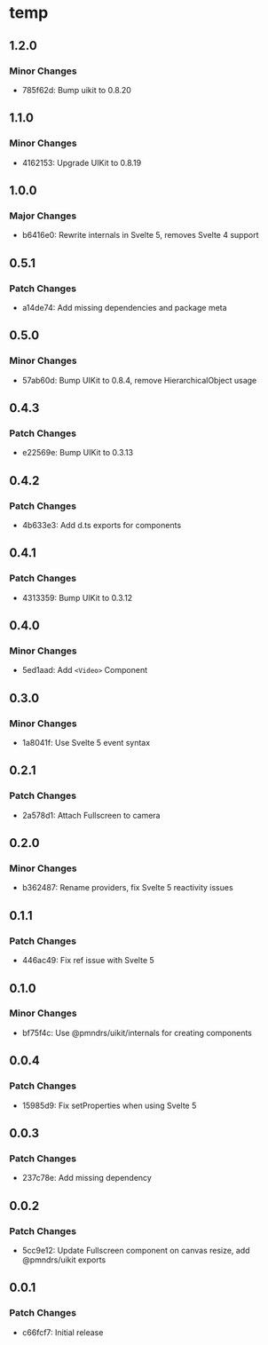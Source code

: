 # temp

## 1.2.0

### Minor Changes

- 785f62d: Bump uikit to 0.8.20

## 1.1.0

### Minor Changes

- 4162153: Upgrade UIKit to 0.8.19

## 1.0.0

### Major Changes

- b6416e0: Rewrite internals in Svelte 5, removes Svelte 4 support

## 0.5.1

### Patch Changes

- a14de74: Add missing dependencies and package meta

## 0.5.0

### Minor Changes

- 57ab60d: Bump UIKit to 0.8.4, remove HierarchicalObject usage

## 0.4.3

### Patch Changes

- e22569e: Bump UIKit to 0.3.13

## 0.4.2

### Patch Changes

- 4b633e3: Add d.ts exports for components

## 0.4.1

### Patch Changes

- 4313359: Bump UIKit to 0.3.12

## 0.4.0

### Minor Changes

- 5ed1aad: Add `<Video>` Component

## 0.3.0

### Minor Changes

- 1a8041f: Use Svelte 5 event syntax

## 0.2.1

### Patch Changes

- 2a578d1: Attach Fullscreen to camera

## 0.2.0

### Minor Changes

- b362487: Rename providers, fix Svelte 5 reactivity issues

## 0.1.1

### Patch Changes

- 446ac49: Fix ref issue with Svelte 5

## 0.1.0

### Minor Changes

- bf75f4c: Use @pmndrs/uikit/internals for creating components

## 0.0.4

### Patch Changes

- 15985d9: Fix setProperties when using Svelte 5

## 0.0.3

### Patch Changes

- 237c78e: Add missing dependency

## 0.0.2

### Patch Changes

- 5cc9e12: Update Fullscreen component on canvas resize, add @pmndrs/uikit exports

## 0.0.1

### Patch Changes

- c66fcf7: Initial release
